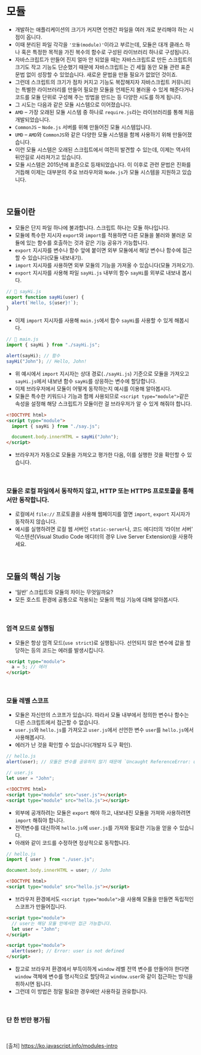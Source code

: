 # 모듈

- 개발하는 애플리케이션의 크기가 커지면 언젠간 파일을 여러 개로 분리해야 하는 시점이 옵니다.
- 이때 분리된 파일 각각을 `'모듈(module)'`이라고 부르는데, 모듈은 대개 클래스 하나 혹은 특정한 목적을 가진 복수의 함수로 구성된 라이브러리 하나로 구성됩니다.
- 자바스크립트가 만들어 진지 얼마 안 되었을 때는 자바스크립트로 만든 스크립트의 크기도 작고 기능도 단순했기 때문에 자바스크립트는 긴 세월 동안 모듈 관련 표준 문법 없이 성장할 수 있었습니다. 새로운 문법을 만들 필요가 없었던 것이죠.
- 그런데 스크립트의 크기가 점차 커지고 기능도 복잡해지자 자바스크립트 커뮤니티는 특별한 라이브러리를 만들어 필요한 모듈을 언제든지 불러올 수 있게 해준다거나 코드를 모듈 단위로 구성해 주는 방법을 만드는 등 다양한 시도를 하게 됩니다.
- 그 시도는 다음과 같은 모듈 시스템으로 이어졌습니다.
- `AMD` – 가장 오래된 모듈 시스템 중 하나로 `require.js`라는 라이브러리를 통해 처음 개발되었습니다.
- `CommonJS` – `Node.js` 서버를 위해 만들어진 모듈 시스템입니다.
- `UMD` – `AMD`와 `CommonJS`와 같은 다양한 모듈 시스템을 함께 사용하기 위해 만들어졌습니다.
- 이런 모듈 시스템은 오래된 스크립트에서 여전히 발견할 수 있는데, 이제는 역사의 뒤안길로 사라져가고 있습니다.
- 모듈 시스템은 2015년에 표준으로 등재되었습니다. 이 이후로 관련 문법은 진화를 거듭해 이제는 대부분의 주요 브라우저와 `Node.js`가 모듈 시스템을 지원하고 있습니다.

<br>

## 모듈이란

- 모듈은 단지 파일 하나에 불과합니다. 스크립트 하나는 모듈 하나입니다.
- 모듈에 특수한 지시자 `export`와 `import`를 적용하면 다른 모듈을 불러와 불러온 모듈에 있는 함수를 호출하는 것과 같은 기능 공유가 가능합니다.
- `export` 지시자를 변수나 함수 앞에 붙이면 외부 모듈에서 해당 변수나 함수에 접근할 수 있습니다(모듈 내보내기).
- `import` 지시자를 사용하면 외부 모듈의 기능을 가져올 수 있습니다(모듈 가져오기).
- `export` 지시자를 사용해 파일 `sayHi.js` 내부의 함수 `sayHi`를 외부로 내보내 봅시다.

```js
// 📁 sayHi.js
export function sayHi(user) {
  alert(`Hello, ${user}!`);
}
```

- 이제 `import` 지시자를 사용해 `main.js`에서 함수 `sayHi`를 사용할 수 있게 해봅시다.

```js
// 📁 main.js
import { sayHi } from "./sayHi.js";

alert(sayHi); // 함수
sayHi("John"); // Hello, John!
```

- 위 예시에서 `import` 지시자는 상대 경로(`./sayHi.js`) 기준으로 모듈을 가져오고 `sayHi.js`에서 내보낸 함수 `sayHi`를 상응하는 변수에 할당합니다.
- 이제 브라우저에서 모듈이 어떻게 동작하는지 예시를 이용해 알아봅시다.
- 모듈은 특수한 키워드나 기능과 함께 사용되므로 `<script type="module">`같은 속성을 설정해 해당 스크립트가 모듈이란 걸 브라우저가 알 수 있게 해줘야 합니다.

```html
<!DOCTYPE html>
<script type="module">
  import { sayHi } from "./say.js";

  document.body.innerHTML = sayHi("John");
</script>
```

- 브라우저가 자동으로 모듈을 가져오고 평가한 다음, 이를 실행한 것을 확인할 수 있습니다.

<br>

### 모듈은 로컬 파일에서 동작하지 않고, HTTP 또는 HTTPS 프로토콜을 통해서만 동작합니다.

- 로컬에서 `file://` 프로토콜을 사용해 웹페이지를 열면 `import`, `export` 지시자가 동작하지 않습니다.
- 예시를 실행하려면 로컬 웹 서버인 `static-server`나, 코드 에디터의 ‘라이브 서버’ 익스텐션(Visual Studio Code 에디터의 경우 Live Server Extension)을 사용하세요.

<br>

## 모듈의 핵심 기능

- ‘일반’ 스크립트와 모듈의 차이는 무엇일까요?
- 모든 호스트 환경에 공통으로 적용되는 모듈의 핵심 기능에 대해 알아봅시다.

<br>

### 엄격 모드로 실행됨

- 모듈은 항상 엄격 모드(`use strict`)로 실행됩니다. 선언되지 않은 변수에 값을 할당하는 등의 코드는 에러를 발생시킵니다.

```html
<script type="module">
  a = 5; // 에러
</script>
```

<br>

### 모듈 레벨 스코프

- 모듈은 자신만의 스코프가 있습니다. 따라서 모듈 내부에서 정의한 변수나 함수는 다른 스크립트에서 접근할 수 없습니다.
- `user.js`와 `hello.js`를 가져오고 `user.js`에서 선언한 변수 `user`를 `hello.js`에서 사용해봅시다.
- 에러가 난 것을 확인할 수 있습니다(개발자 도구 확인).

```js
// hello.js
alert(user); // 모듈은 변수를 공유하지 않기 때문에 `Uncaught ReferenceError: user is not defined`라는 에러가 콘솔 패널에 출력됩니다.
```

```js
// user.js
let user = "John";
```

```html
<!DOCTYPE html>
<script type="module" src="user.js"></script>
<script type="module" src="hello.js"></script>
```

- 외부에 공개하려는 모듈은 `export` 해야 하고, 내보내진 모듈을 가져와 사용하려면 `import` 해줘야 합니다.
- 전역변수를 대신하여 `hello.js`에 `user.js`를 가져와 필요한 기능을 얻을 수 있습니다.
- 아래와 같이 코드를 수정하면 정상적으로 동작합니다.

```js
// hello.js
import { user } from "./user.js";

document.body.innerHTML = user; // John
```

```html
<!DOCTYPE html>
<script type="module" src="hello.js"></script>
```

- 브라우저 환경에서도 `<script type="module">`을 사용해 모듈을 만들면 독립적인 스코프가 만들어집니다.

```html
<script type="module">
  // user는 해당 모듈 안에서만 접근 가능합니다.
  let user = "John";
</script>

<script type="module">
  alert(user); // Error: user is not defined
</script>
```

- 참고로 브라우저 환경에서 부득이하게 `window` 레벨 전역 변수를 만들어야 한다면 `window` 객체에 변수를 명시적으로 할당하고 `window.user`와 같이 접근하는 방식을 취하시면 됩니다.
- 그런데 이 방법은 정말 필요한 경우에만 사용하길 권유합니다.

<br>

### 단 한 번만 평가됨

<br>

[출처]
https://ko.javascript.info/modules-intro
